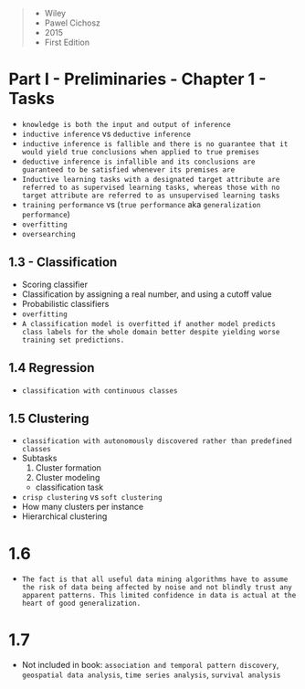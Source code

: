 <!-- *********************************************************************** -->
<!--                                                                         -->
<!--                                                      :::      ::::::::  -->
<!-- Data_Mining_Algorithms_Explained_Using...          :+:      :+:    :+:  -->
<!--                                                  +:+ +:+         +:+    -->
<!-- By: ngoguey <ngoguey@airware.com>              +#+  +:+       +#+       -->
<!--                                              +#+#+#+#+#+   +#+          -->
<!-- Created: 2017/03/19 14:53:37 by ngoguey           #+#    #+#            -->
<!-- Updated: 2017/03/19 17:45:19 by ngoguey          ###   ########.fr      -->
<!--                                                                         -->
<!-- *********************************************************************** -->

> - Wiley
> - Pawel Cichosz
> - 2015
> - First Edition

# Part I - Preliminaries - Chapter 1 - Tasks
- `knowledge is both the input and output of inference`
- `inductive inference` vs `deductive inference`
 - `inductive inference is fallible and there is no guarantee that it would yield true conclusions when applied to true premises`
 - `deductive inference is infallible and its conclusions are guaranteed to be satisfied whenever its premises are`
- `Inductive learning tasks with a designated target attribute are referred to as supervised learning tasks, whereas those with no target attribute are referred to as unsupervised learning tasks`
- `training performance` vs (`true performance` aka `generalization performance`)
- `overfitting`
- `oversearching`

## 1.3 - Classification
- Scoring classifier
 - Classification by assigning a real number, and using a cutoff value
- Probabilistic classifiers
- `overfitting`
 - `A classification model is overfitted if another model predicts class labels for the whole domain better despite yielding worse training set predictions.`

## 1.4 Regression
- `classification with continuous classes`

## 1.5 Clustering
- `classification with autonomously discovered rather than predefined classes`
- Subtasks
  1. Cluster formation
  1. Cluster modeling
    - classification task
- `crisp clustering` vs `soft clustering`
 - How many clusters per instance
- Hierarchical clustering

# 1.6
- `The fact is that all useful data mining algorithms have to assume the risk of data being affected by noise and not blindly trust any apparent patterns. This limited confidence in data is actual at the heart of good generalization.`

# 1.7
- Not included in book: `association and temporal pattern discovery`, `geospatial data analysis`, `time series analysis`, `survival analysis`
